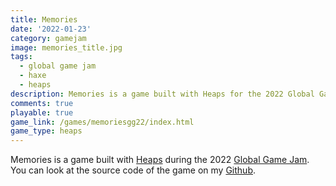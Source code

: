 ```yaml
---
title: Memories
date: '2022-01-23'
category: gamejam
image: memories_title.jpg
tags: 
  - global game jam 
  - haxe
  - heaps
description: Memories is a game built with Heaps for the 2022 Global Game Jam.
comments: true
playable: true
game_link: /games/memoriesgg22/index.html
game_type: heaps
---
```


Memories is a game built with [Heaps](http://heaps.io) during the 2022 [Global Game Jam](https://globalgamejam.org/2022/games/memories-4). You can look at the source code of the game on my [Github](https://github.com/cxsquared/GGJ2021-Memories).
